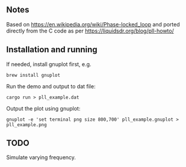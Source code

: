 ## Notes
Based on https://en.wikipedia.org/wiki/Phase-locked_loop and ported directly from the C code as per https://liquidsdr.org/blog/pll-howto/


## Installation and running

If needed, install gnuplot first, e.g. 
```
brew install gnuplot
```

Run the demo and output to dat file:
```
cargo run > pll_example.dat  
```

Output the plot using gnuplot:
```
gnuplot -e 'set terminal png size 800,700' pll_example.gnuplot > pll_example.png
```

## TODO
Simulate varying frequency.